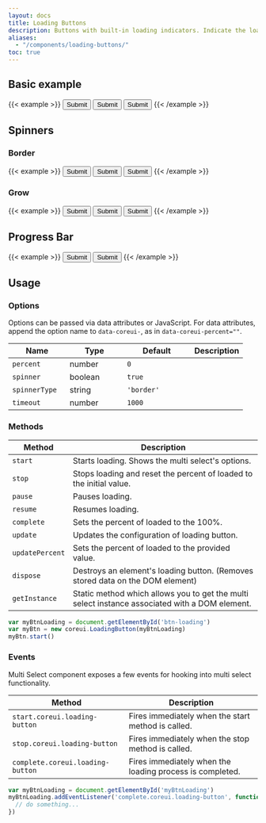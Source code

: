 ```yaml
---
layout: docs
title: Loading Buttons
description: Buttons with built-in loading indicators. Indicate the loading state of the button bridging the gap between action and feedback.
aliases:
  - "/components/loading-buttons/"
toc: true
---
```


## Basic example

{{< example >}}
<button type="button" class="btn btn-primary btn-loading">Submit</button>
<button type="button" class="btn btn-outline-primary btn-loading">Submit</button>
<button type="button" class="btn btn-ghost-primary btn-loading">Submit</button>
{{< /example >}}

## Spinners

### Border

{{< example >}}
<button type="button" class="btn btn-info btn-loading">Submit</button>
<button type="button" class="btn btn-outline-success btn-loading">Submit</button>
<button type="button" class="btn btn-ghost-warning btn-loading">Submit</button>
{{< /example >}}

### Grow

{{< example >}}
<button type="button" class="btn btn-info btn-loading" data-coreui-spinner-type="grow">Submit</button>
<button type="button" class="btn btn-outline-success btn-loading" data-coreui-spinner-type="grow">Submit</button>
<button type="button" class="btn btn-ghost-warning btn-loading" data-coreui-spinner-type="grow">Submit</button>
{{< /example >}}

## Progress Bar

{{< example >}}
<button type="button" class="btn btn-danger btn-loading" data-coreui-progress="true">Submit</button>
<button type="button" class="btn btn-danger btn-loading" data-coreui-progress="true" data-coreui-spinner="false">Submit</button>
{{< /example >}}

## Usage

### Options

Options can be passed via data attributes or JavaScript. For data attributes, append the option name to `data-coreui-`, as in `data-coreui-percent=""`.

<table class="table">
  <thead>
    <tr>
      <th style="width: 100px;">Name</th>
      <th style="width: 100px;">Type</th>
      <th style="width: 120px;">Default</th>
      <th>Description</th>
    </tr>
  </thead>
  <tbody>
    <tr>
      <td><code>percent</code></td>
      <td>number</td>
      <td><code>0</code></td>
      <td></td>
    </tr>
    <tr>
      <td><code>spinner</code></td>
      <td>boolean</td>
      <td><code>true</code></td>
      <td></td>
    </tr>
    <tr>
      <td><code>spinnerType</code></td>
      <td>string</td>
      <td><code>'border'</code></td>
      <td></td>
    </tr>
    <tr>
      <td><code>timeout</code></td>
      <td>number</td>
      <td><code>1000</code></td>
      <td></td>
    </tr>
  </tbody>
</table>

### Methods

<table class="table">
  <thead>
    <tr>
      <th>Method</th>
      <th>Description</th>
    </tr>
  </thead>
  <tbody>
    <tr>
      <td><code>start</code></td>
      <td>
        Starts loading.
        Shows the multi select's options.
      </td>
    </tr>
    <tr>
      <td><code>stop</code></td>
      <td>
        Stops loading and reset the percent of loaded to the initial value.
      </td>
    </tr>
    <tr>
      <td><code>pause</code></td>
      <td>
        Pauses loading.
      </td>
    </tr>
    <tr>
      <td><code>resume</code></td>
      <td>
        Resumes loading.
      </td>
    </tr>
    <tr>
      <td><code>complete</code></td>
      <td>
        Sets the percent of loaded to the 100%.
      </td>
    </tr>
        <tr>
      <td><code>update</code></td>
      <td>
        Updates the configuration of loading button.
      </td>
    </tr>
    <tr>
      <td><code>updatePercent</code></td>
      <td>
        Sets the percent of loaded to the provided value.
      </td>
    </tr>
    <tr>
      <td><code>dispose</code></td>
      <td>
        Destroys an element's loading button. (Removes stored data on the DOM element)
      </td>
    </tr>
    <tr>
      <td><code>getInstance</code></td>
      <td>
        Static method which allows you to get the multi select instance associated with a DOM element.
      </td>
    </tr>
  </tbody>
</table>

```js
var myBtnLoading = document.getElementById('btn-loading')
var myBtn = new coreui.LoadingButton(myBtnLoading)
myBtn.start()
```

### Events

Multi Select component exposes a few events for hooking into multi select functionality.

<table class="table">
  <thead>
    <tr>
      <th>Method</th>
      <th>Description</th>
    </tr>
  </thead>
  <tbody>
    <tr>
      <td>
        <code>start.coreui.loading-button</code>
      </td>
      <td>
        Fires immediately when the start method is called.
      </td>
    </tr>
    <tr>
      <td>
        <code>stop.coreui.loading-button</code>
      </td>
      <td>
        Fires immediately when the stop method is called.
      </td>
    </tr>
    <tr>
      <td>
        <code>complete.coreui.loading-button</code>
      </td>
      <td>
        Fires immediately when the loading process is completed.
      </td>
    </tr>
  </tbody>
</table>

```js
var myBtnLoading = document.getElementById('myBtnLoading')
myBtnLoading.addEventListener('complete.coreui.loading-button', function () {
  // do something...
})
```
